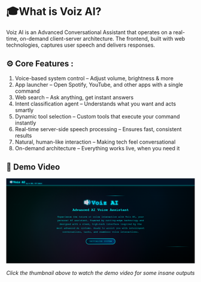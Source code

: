 # 🎓What is Voiz AI?

Voiz AI is an Advanced Conversational Assistant that operates on a real-time, on-demand client-server architecture. The frontend, built with web technologies, captures user speech and delivers responses.


## ⚙ Core Features :
1. Voice-based system control – Adjust volume, brightness & more
2. App launcher – Open Spotify, YouTube, and other apps with a single command
3. Web search – Ask anything, get instant answers
4. Intent classification agent – Understands what you want and acts smartly
5. Dynamic tool selection – Custom tools that execute your command instantly
6. Real-time server-side speech processing – Ensures fast, consistent results
7. Natural, human-like interaction – Making tech feel conversational
8. On-demand architecture – Everything works live, when you need it

## 🚀 Demo Video
[![Project Demo Video](https://github.com/CoderSATTY/Voice-to-Voice/blob/main/src/voiz%20ai%20thumbnail.png?raw=true)](https://youtu.be/Raw870zI6Jg?si=ugINMgmyP3aeLUZV)


*Click the thumbnail above to watch the demo video for some insane outputs*


